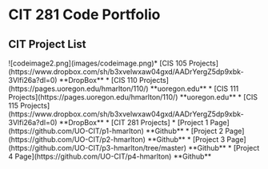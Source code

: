 # CIT 281 Code Portfolio
## CIT Project List
<div style="float:left">
![codeimage2.png](images/codeimage.png)
</div>
* [CIS 105 Projects](https://www.dropbox.com/sh/b3xvelwxaw04gxd/AADrYergZ5dp9xbk-3Vlfi26a?dl=0) **DropBox**
* [CIS 110 Projects](https://pages.uoregon.edu/hmarlton/110/) **uoregon.edu**
* [CIS 111 Projects](https://pages.uoregon.edu/hmarlton/110/) **uoregon.edu**
* [CIS 115 Projects](https://www.dropbox.com/sh/b3xvelwxaw04gxd/AADrYergZ5dp9xbk-3Vlfi26a?dl=0) **DropBox**
* [CIT 281 Projects]
  * [Project 1 Page](https://github.com/UO-CIT/p1-hmarlton) **Github**
  * [Project 2 Page](https://github.com/UO-CIT/p2-hmarlton) **Github**
  * [Project 3 Page](https://github.com/UO-CIT/p3-hmarlton/tree/master) **Github**
  * [Project 4 Page](https://github.com/UO-CIT/p4-hmarlton) **Github**
